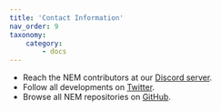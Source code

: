 ```yaml
---
title: 'Contact Information'
nav_order: 9
taxonomy:
    category:
        - docs
---
```


- Reach the NEM contributors at our [Discord server](https://discord.com/invite/xymcity).
- Follow all developments on [Twitter](https://twitter.com/NEMofficial).
- Browse all NEM repositories on [GitHub](https://github.com/NemProject).

